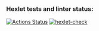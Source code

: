 ### Hexlet tests and linter status:
[![Actions Status](https://github.com/Unshock/python-project-lvl3/workflows/hexlet-check/badge.svg)](https://github.com/Unshock/python-project-lvl3/actions)
[![hexlet-check](https://github.com/Unshock/python-project-lvl3/actions/workflows/tests-and-linter-check.yml/badge.svg)](https://github.com/Unshock/python-project-lvl3/actions/workflows/tests-and-linter-check.yml)